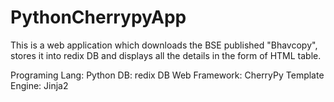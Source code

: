 # PythonCherrypyApp
This is a web application which downloads the BSE published "Bhavcopy", stores it into redix DB and displays all the details in the form of HTML table.

Programing Lang: Python
DB: redix DB
Web Framework: CherryPy
Template Engine: Jinja2
